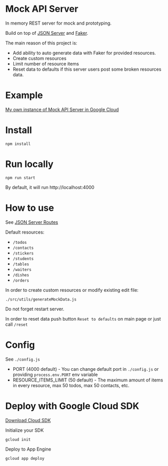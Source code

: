 # Mock API Server

In memory REST server for mock and prototyping.

Build on top of <a href="https://github.com/typicode/json-server" target="_blank">JSON Server</a> and <a href="https://github.com/faker-js/faker" target="_blank">Faker</a>.

The main reason of this project is:
- Add ability to auto generate data with Faker for provided resources.
- Create custom resources
- Limit number of resource items
- Reset data to defaults if this server users post some broken resources data.

# Example

<a href="https://mock-api-5678.nw.r.appspot.com" target="_blank">My own instance of Mock API Server in Google Cloud</a>

# Install

`npm install`

# Run locally

`npm run start`

By default, it will run http://localhost:4000

# How to use

See <a href="https://github.com/typicode/json-server#routes" target="_blank">JSON Server Routes</a>

Default resources:

- `/todos`
- `/contacts`
- `/stickers`
- `/students`
- `/tables`
- `/waiters`
- `/dishes`
- `/orders`

In order to create custom resources or modify existing edit file:

`./src/utils/generateMockData.js`

Do not forget restart server.

In order to reset data push button `Reset to defaults` on main page or just call `/reset`



# Config

See `./config.js`

- PORT (4000 default) - You can change default port in `./config.js` or providing `process.env.PORT` env variable
- RESOURCE_ITEMS_LIMIT (50 default) - The maximum amount of items in every resource, max 50 todos, max 50 contacts, etc.

# Deploy with Google Cloud SDK

<a href="https://cloud.google.com/sdk/docs/install-sdk" target="_blank">Download Cloud SDK</a>


Initialize your SDK

`gcloud init`


Deploy to App Engine

`gcloud app deploy`
